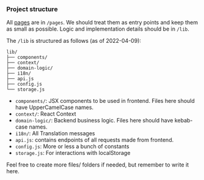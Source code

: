 ### Project structure

All [pages](https://nextjs.org/docs/basic-features/pages) are in `/pages`. We should treat them as entry points and keep them as small as possible. Logic and implementation details should be in `/lib`.

The `/lib` is structured as follows (as of 2022-04-09):

```
lib/
├── components/
├── context/
├── domain-logic/
├── i18n/
├── api.js
├── config.js
└── storage.js
```

- `components/`: JSX components to be used in frontend. Files here should have UpperCamelCase names.
- `context/`: React Context
- `domain-logic/`: Backend business logic. Files here should have kebab-case names.
- `i18n/`: All Translation messages
- `api.js`: contains endpoints of all requests made from frontend.
- `config.js`: More or less a bunch of constants
- `storage.js`: For interactions with localStorage

Feel free to create more files/ folders if needed, but remember to write it here.
